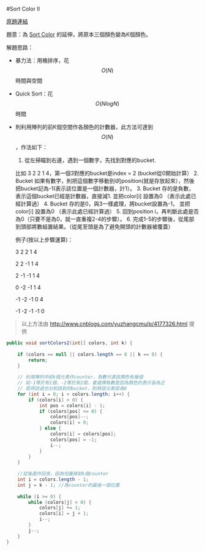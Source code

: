 #Sort Color II

[原題連結](http://www.lintcode.com/en/problem/sort-colors-ii/)

題意：為 [Sort Color](array/sort_color.md) 的延伸，將原本三個顏色變為K個顏色。

解題思路：

* 暴力法：用桶排序，花$$O(N)$$時間與空間
* Quick Sort：花$$O(NlogN)$$時間
* 則利用陣列的前K個空間作各顏色的計數器，此方法可達到$$O(N)$$，作法如下：
  1. 從左掃瞄到右邊，遇到一個數字，先找到對應的bucket.
  
    比如  3 2 2 1 4，第一個3對應的bucket是index = 2 (bucket從0開始計算）
  2. Bucket 如果有數字，則把這個數字移動到i的position(就是存放起來），然後把bucket記為-1(表示該位置是一個計數器，計1）。
  3. Bucket 存的是負數，表示這個bucket已經是計數器，直接減1. 並把color[i] 設置為0 （表示此處已經計算過）
  4. Bucket 存的是0，與3一樣處理，將bucket設置為-1， 並把color[i] 設置為0 （表示此處已經計算過）
  5. 回到position i，再判斷此處是否為0（只要不是為0，就一直重複2-4的步驟）。
  6. 完成1-5的步驟後，從尾部到頭部將數組置結果。（從尾至頭是為了避免開頭的計數器被覆蓋）
  
  例子(按以上步驟運算)：

    3 2 2 1 4

    2 2 -1 1 4

    2 -1 -1 1 4

    0 -2 -1 1 4

    -1 -2 -1 0 4

    -1 -2 -1 -1 0

>以上方法由 http://www.cnblogs.com/yuzhangcmu/p/4177326.html 提供


```java
public void sortColors2(int[] colors, int k) {
    
    if (colors == null || colors.length == 0 || k == 0) {
        return;
    }
    
    // 利用陣列中前k個元素作counter，負數代表該顏色有幾個
    // 如-1等於有1個，-2等於有2個，會選擇負數是因為顏色的表示皆為正
    // 若拜訪過也分到該到的bucket，則將該元素設為0
    for (int i = 0; i < colors.length; i++) {
        if (colors[i] > 0) {
            int pos = colors[i] - 1;
            if (colors[pos] <= 0) {
                colors[pos]--;
                colors[i] = 0;
            } else {
                colors[i] = colors[pos];
                colors[pos] = -1;
                i--;
            }
        }
    }
    
    //從後面作回來，因為怕蓋掉前k個counter
    int i = colors.length - 1;
    int j = k - 1; //為counter的最後一個位置
    
    while (i >= 0) {
        while (colors[j] < 0) {
            colors[j] += 1;
            colors[i] = j + 1;
            i--;
        }
        j--;
    }
}
```
